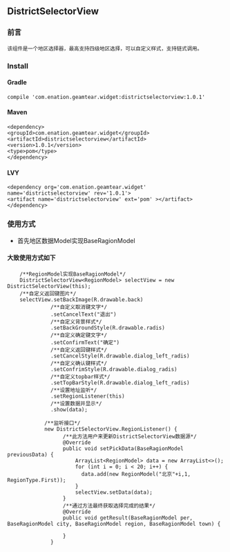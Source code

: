 ## DistrictSelectorView

### 前言

	该组件是一个地区选择器，最高支持四级地区选择，可以自定义样式，支持链式调用。


### Install

#### Gradle

	compile 'com.enation.geamtear.widget:districtselectorview:1.0.1'

#### Maven

    <dependency>
    <groupId>com.enation.geamtear.widget</groupId>
    <artifactId>districtselectorview</artifactId>
    <version>1.0.1</version>
    <type>pom</type>
    </dependency>

#### LVY

    <dependency org='com.enation.geamtear.widget' name='districtselectorview' rev='1.0.1'>
    <artifact name='districtselectorview' ext='pom' ></artifact>
    </dependency>

### 使用方式

  * 首先地区数据Model实现BaseRagionModel

#### 大致使用方式如下

		/**RegionModel实现BaseRagionModel*/
		DistrictSelectorView<RegionModel> selectView = new DistrictSelectorView(this);
		/**自定义返回键图片*/
		selectView.setBackImage(R.drawable.back)
			      /**自定义取消键文字*/
                  .setCancelText("退出")
                  /**自定义背景样式*/
                  .setBackGroundStyle(R.drawable.radis)
                  /**自定义确定键文字*/
                  .setConfirmText("确定")
                  /**自定义返回键样式*/
                  .setCancelStyle(R.drawable.dialog_left_radis)
                  /**自定义确认键样式*/
                  .setConfrimStyle(R.drawable.dialog_radis)
                  /**自定义topbar样式*/
                  .setTopBarStyle(R.drawable.dialog_left_radis)
                  /**设置地址监听*/
                  .setRegionListener(this)
                  /**设置数据并显示*/
                  .show(data);

    			/**监听接口*/
     			new DistrictSelectorView.RegionListener() {
     				  /**此方法用户来更新DistrictSelectorView数据源*/
                      @Override
                      public void setPickData(BaseRagionModel previousData) {
                          ArrayList<RegionModel> data = new ArrayList<>();
                          for (int i = 0; i < 20; i++) {
                            data.add(new RegionModel("北京"+i,1, RegionType.First));
                          }
                          selectView.setData(data);
                      }
					  /**通过方法最终获取选择完成的结果*/
                      @Override
                      public void getResult(BaseRagionModel per, BaseRagionModel city, BaseRagionModel region, BaseRagionModel town) {

                      }
                  }